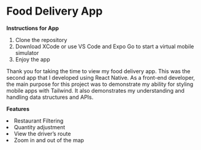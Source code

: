 # Food Delivery App

<b>Instructions for App</b>
1.	Clone the repository
2.	Download XCode or use VS Code and Expo Go to start a virtual mobile simulator
3.	Enjoy the app

Thank you for taking the time to view my food delivery app. This was the second app that I developed using React Native. As a front-end developer, the main purpose for this project was to demonstrate my ability for styling mobile apps with Tailwind. It also demonstrates my understanding and handling data structures and APIs.

<b>Features</b>
<li>Restaurant Filtering</li>
<li>Quantity adjustment</li>
<li>View the driver’s route</li>
<li>Zoom in and out of the map</li>
